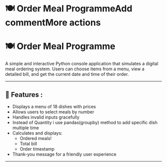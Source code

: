 # 🍽️ Order Meal ProgrammeAdd commentMore actions

# 🍽️ Order Meal Programme

A simple and interactive Python console application that simulates a digital meal ordering system. 
Users can choose items from a menu, view a detailed bill, and get the current date and time of their order.

---

## 📌 Features :
- Displays a menu of 18 dishes with prices
- Allows users to select meals by number
- Handles invalid inputs gracefully
- Instead of Quantity i use pandas(groupby) method to add specific dish multiple time
- Calculates and displays:
  - Ordered meals!
  - Total bill
  - Order timestamp
- Thank-you message for a friendly user experience

---
